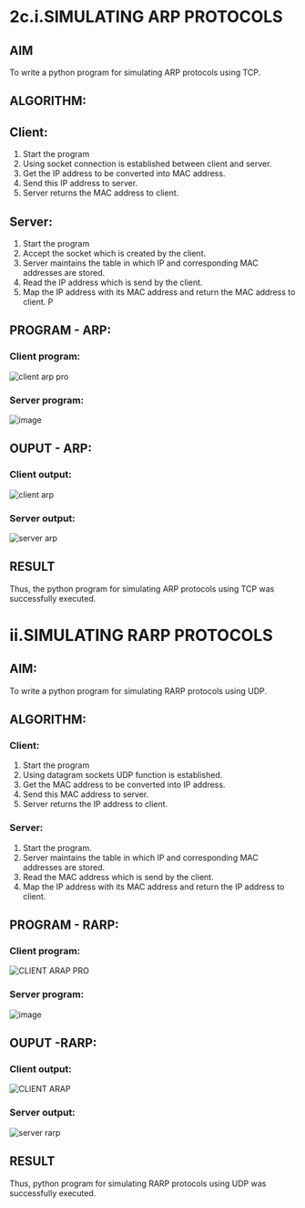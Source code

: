 # 2c.i.SIMULATING ARP PROTOCOLS
## AIM
To write a python program for simulating ARP protocols using TCP.
## ALGORITHM:
## Client:
1. Start the program
2. Using socket connection is established between client and server.
3. Get the IP address to be converted into MAC address.
4. Send this IP address to server.
5. Server returns the MAC address to client.
## Server:
1. Start the program
2. Accept the socket which is created by the client.
3. Server maintains the table in which IP and corresponding MAC addresses are
stored.
4. Read the IP address which is send by the client.
5. Map the IP address with its MAC address and return the MAC address to client.
P
## PROGRAM - ARP:
### Client program:
![client arp pro](https://github.com/tamizhselvan23013460/2c.ARP_RARP_PROTOCOLS/assets/150231370/942db244-448e-4911-a4f8-abdef55e26b1)

### Server program:
![image](https://github.com/tamizhselvan23013460/2c.ARP_RARP_PROTOCOLS/assets/150231370/e9ca9f4b-e2f2-4f1e-aa17-53a63f41c572)

## OUPUT - ARP:
### Client output:
![client arp](https://github.com/tamizhselvan23013460/2c.ARP_RARP_PROTOCOLS/assets/150231370/1769ac26-ea1a-4dc4-bada-dd99c26ee686)

### Server output:
![server arp](https://github.com/tamizhselvan23013460/2c.ARP_RARP_PROTOCOLS/assets/150231370/c91da2ab-eba9-4729-b7aa-5fcabb1d7f33)

## RESULT
Thus, the python program for simulating ARP protocols using TCP was successfully 
executed.




# ii.SIMULATING RARP PROTOCOLS
## AIM:
To write a python program for simulating RARP protocols using UDP.

## ALGORITHM:
### Client:
1. Start the program
2. Using datagram sockets UDP function is established.
3. Get the MAC address to be converted into IP address.
4. Send this MAC address to server.
5. Server returns the IP address to client.

### Server:
1. Start the program.
2. Server maintains the table in which IP and corresponding MAC addresses are stored.
3. Read the MAC address which is send by the client.
4. Map the IP address with its MAC address and return the IP address to client.

## PROGRAM - RARP:
### Client program:
![CLIENT ARAP PRO](https://github.com/tamizhselvan23013460/2c.ARP_RARP_PROTOCOLS/assets/150231370/adf5cc17-0265-4410-85db-12fc02ff93e3)

### Server program:
![image](https://github.com/tamizhselvan23013460/2c.ARP_RARP_PROTOCOLS/assets/150231370/714ea7ca-25d9-4d84-9867-d943346b061b)


## OUPUT -RARP:
### Client output:
![CLIENT ARAP](https://github.com/tamizhselvan23013460/2c.ARP_RARP_PROTOCOLS/assets/150231370/7eba82af-049a-4710-939f-5d58b43b1473)

### Server output:
![server rarp](https://github.com/tamizhselvan23013460/2c.ARP_RARP_PROTOCOLS/assets/150231370/6bd2efe8-b2bc-4c85-b7e2-40d5e52b66f8)


## RESULT
Thus, python program for simulating RARP protocols using UDP was successfully executed.
